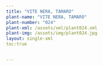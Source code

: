 ```yaml
---
title: "VITE NERA, TAMARO"
plant-name: "VITE NERA, TAMARO"
plant-number: "024"
plant-xml: /assets/xml/plant024.xml
plant-img: /assets/img/plant024.jpg
layout: single-xml
toc:true


---
```

